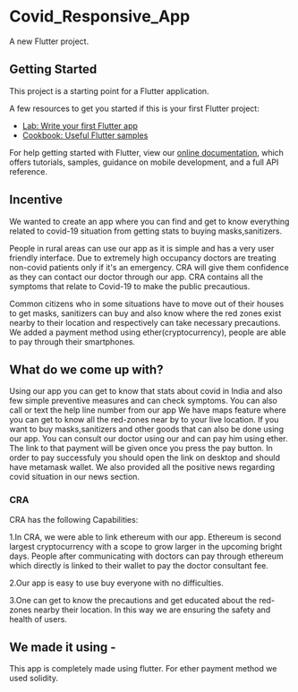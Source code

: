 # Covid_Responsive_App

A new Flutter project.

## Getting Started

This project is a starting point for a Flutter application.

A few resources to get you started if this is your first Flutter project:

- [Lab: Write your first Flutter app](https://flutter.dev/docs/get-started/codelab)
- [Cookbook: Useful Flutter samples](https://flutter.dev/docs/cookbook)

For help getting started with Flutter, view our
[online documentation](https://flutter.dev/docs), which offers tutorials,
samples, guidance on mobile development, and a full API reference.


## Incentive

We wanted to create an app where you can find and get to know everything related to covid-19 situation from getting stats to buying masks,sanitizers.

People in rural areas can use our app as it is simple and has a very user friendly interface. Due to extremely high occupancy doctors
are treating non-covid patients only if it's an emergency. CRA will give them confidence as they can contact our doctor through our app.
CRA contains all the symptoms that relate to Covid-19 to make the public precautious.

Common citizens who in some situations have to move out of their houses to get masks, sanitizers can buy and also know where the red zones exist
nearby to their location and respectively can take necessary precautions. We added a payment method using ether(cryptocurrency), people are able to pay through their smartphones.

## What do we come up with?

Using our app you can get to know that stats about covid in India and also few simple preventive measures and can check symptoms. You can also call or text the help line number from our app
We have maps feature where you can get to know all the red-zones near by to your live location.
If you want to buy masks,sanitizers and other goods that can also be done using our app. You can consult our doctor using our and can pay him using ether. The link to that payment will be given once you press the pay
button. In order to pay successfuly you should open the link on desktop and should have metamask wallet.
We also provided all the positive news regarding covid situation in our news section.

### CRA

CRA has the following Capabilities:

1.In CRA, we were able to link ethereum with our app. Ethereum is second largest cryptocurrency with a scope to grow larger in the upcoming bright days.
People after communicating with doctors can pay through ethereum which directly is linked to their wallet to pay the doctor consultant fee.

2.Our app is easy to use buy everyone with no difficulties.

3.One can get to know the precautions and get educated about the red-zones nearby their location. In this way we are ensuring the safety and health of users.

## We made it using -
This app is completely made using flutter. For ether payment method we used solidity.




